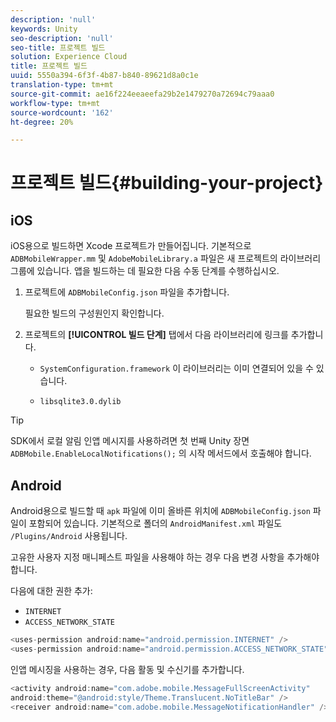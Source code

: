 ```yaml
---
description: 'null'
keywords: Unity
seo-description: 'null'
seo-title: 프로젝트 빌드
solution: Experience Cloud
title: 프로젝트 빌드
uuid: 5550a394-6f3f-4b87-b840-89621d8a0c1e
translation-type: tm+mt
source-git-commit: ae16f224eeaeefa29b2e1479270a72694c79aaa0
workflow-type: tm+mt
source-wordcount: '162'
ht-degree: 20%

---
```



# 프로젝트 빌드{#building-your-project}

## iOS

iOS용으로 빌드하면 Xcode 프로젝트가 만들어집니다. 기본적으로 `ADBMobileWrapper.mm` 및 `AdobeMobileLibrary.a` 파일은 새 프로젝트의 라이브러리 그룹에 있습니다. 앱을 빌드하는 데 필요한 다음 수동 단계를 수행하십시오.

1. 프로젝트에 `ADBMobileConfig.json` 파일을 추가합니다.

   필요한 빌드의 구성원인지 확인합니다.

1. 프로젝트의 **[!UICONTROL 빌드 단계]** 탭에서 다음 라이브러리에 링크를 추가합니다.

   * `SystemConfiguration.framework`
이 라이브러리는 이미 연결되어 있을 수 있습니다.

   * `libsqlite3.0.dylib`

>[!TIP]
>
>SDK에서 로컬 알림 인앱 메시지를 사용하려면 첫 번째 Unity 장면 `ADBMobile.EnableLocalNotifications();` 의 시작 메서드에서 호출해야 합니다.

## Android

Android용으로 빌드할 때 `apk` 파일에 이미 올바른 위치에 `ADBMobileConfig.json` 파일이 포함되어 있습니다. 기본적으로 폴더의 `AndroidManifest.xml` 파일도 `/Plugins/Android` 사용됩니다.

고유한 사용자 지정 매니페스트 파일을 사용해야 하는 경우 다음 변경 사항을 추가해야 합니다.

다음에 대한 권한 추가:

* `INTERNET`
* `ACCESS_NETWORK_STATE`

```java
<uses-permission android:name="android.permission.INTERNET" />
<uses-permission android:name="android.permission.ACCESS_NETWORK_STATE" />
```

인앱 메시징을 사용하는 경우, 다음 활동 및 수신기를 추가합니다.

```java
<activity android:name="com.adobe.mobile.MessageFullScreenActivity"  
android:theme="@android:style/Theme.Translucent.NoTitleBar" />
<receiver android:name="com.adobe.mobile.MessageNotificationHandler" />
```
